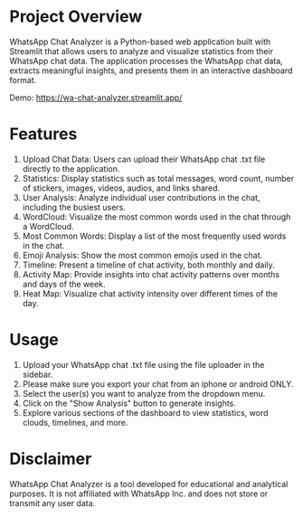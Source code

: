 # Project Overview

WhatsApp Chat Analyzer is a Python-based web application built with Streamlit that allows users to analyze and visualize statistics from their WhatsApp chat data. The application processes the WhatsApp chat data, extracts meaningful insights, and presents them in an interactive dashboard format.

Demo: https://wa-chat-analyzer.streamlit.app/

# Features

1. Upload Chat Data: Users can upload their WhatsApp chat .txt file directly to the application.
2. Statistics: Display statistics such as total messages, word count, number of stickers, images, videos, audios, and links shared.
3. User Analysis: Analyze individual user contributions in the chat, including the busiest users.
4. WordCloud: Visualize the most common words used in the chat through a WordCloud.
5. Most Common Words: Display a list of the most frequently used words in the chat.
6. Emoji Analysis: Show the most common emojis used in the chat.
7. Timeline: Present a timeline of chat activity, both monthly and daily.
8. Activity Map: Provide insights into chat activity patterns over months and days of the week.
9. Heat Map: Visualize chat activity intensity over different times of the day.

# Usage

1. Upload your WhatsApp chat .txt file using the file uploader in the sidebar.
2. Please make sure you export your chat from an iphone or android ONLY.
3. Select the user(s) you want to analyze from the dropdown menu.
4. Click on the "Show Analysis" button to generate insights.
5. Explore various sections of the dashboard to view statistics, word clouds, timelines, and more.

# Disclaimer

WhatsApp Chat Analyzer is a tool developed for educational and analytical purposes. It is not affiliated with WhatsApp Inc. and does not store or transmit any user data.
